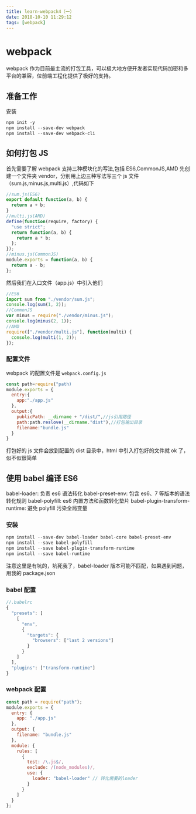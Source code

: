 ```yaml
---
title: learn-webpack4（一）
date: 2018-10-10 11:29:12
tags: [webpack]
---
```


# webpack

webpack 作为目前最主流的打包工具，可以极大地方便开发者实现代码加密和多平台的兼容，位前端工程化提供了极好的支持。

## 准备工作

安装

```javascript
npm init -y
npm install --save-dev webpack
npm install --save-dev webpack-cli
```

## 如何打包 JS

首先需要了解 webpack 支持三种模块化的写法,包括 ES6,CommonJS,AMD
先创建一个文件夹 vendor，分别用上边三种写法写三个 js 文件（sum.js,minus.js,multi.js）,代码如下

<!--more-->

```javascript
//sum.js(ES6)
export default function(a, b) {
  return a + b;
}
//multi.js(AMD)
define(function(require, factory) {
  "use strict";
  return function(a, b) {
    return a * b;
  };
});
//minus.js(CommonJS)
module.exports = function(a, b) {
  return a - b;
};
```

然后我们在入口文件（app.js）中引入他们

```javascript
//ES6
import sum from "./vendor/sum.js";
console.log(sum(1, 2));
//CommonJS
var minus = require("./vendor/minus.js");
console.log(minus(2, 1));
//AMD
require(["./vendor/multi.js"], function(multi) {
  console.log(multi(1, 2));
});
```

### 配置文件

webpack 的配置文件是 `webpack.config.js`

```javascript
const path=require("path)
module.exports = {
  entry:{
    app:"./app.js"
  },
  output:{
    publicPath: __dirname + "/dist/",//js引用路径
    path:path.reslove(__dirname."dist"),//打包输出目录
    filename:"bundle.js"
  }
}
```

打包好的 js 文件会放到配置的 dist 目录中，html 中引入打包好的文件就 ok 了，似不似很简单

## 使用 babel 编译 ES6

babel-loader: 负责 es6 语法转化
babel-preset-env: 包含 es6、7 等版本的语法转化规则
babel-polyfill: es6 内置方法和函数转化垫片
babel-plugin-transform-runtime: 避免 polyfill 污染全局变量

### 安装

```javascript
npm install --save-dev babel-loader babel-core babel-preset-env
npm install --save babel-polyfill
npm install --save babel-plugin-transform-runtime
npm install --save babel-runtime
```

注意这里是有坑的，坑死我了，babel-loader 版本可能不匹配，如果遇到问题，用我的 package.json

### babel 配置

```javascript
//.babelrc
{
  "presets": [
    [
      "env",
      {
        "targets": {
          "browsers": ["last 2 versions"]
        }
      }
    ]
  ],
  "plugins": ["transform-runtime"]
}
```

### webpack 配置

```javascript
const path = require("path");
module.exports = {
  entry: {
    app: "./app.js"
  },
  output: {
    filename: "bundle.js"
  },
  module: {
    rules: [
      {
        test: /\.js$/,
        exclude: /(node_modules)/,
        use: {
          loader: "babel-loader" // 转化需要的loader
        }
      }
    ]
  }
};
```
